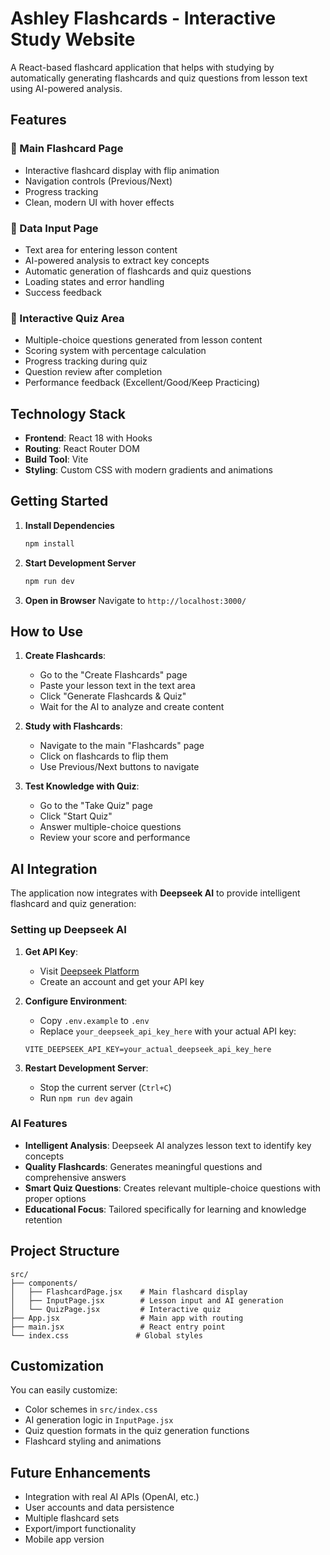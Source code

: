 # Ashley Flashcards - Interactive Study Website

A React-based flashcard application that helps with studying by automatically generating flashcards and quiz questions from lesson text using AI-powered analysis.

## Features

### 🎴 Main Flashcard Page
- Interactive flashcard display with flip animation
- Navigation controls (Previous/Next)
- Progress tracking
- Clean, modern UI with hover effects

### 📝 Data Input Page
- Text area for entering lesson content
- AI-powered analysis to extract key concepts
- Automatic generation of flashcards and quiz questions
- Loading states and error handling
- Success feedback

### 🎯 Interactive Quiz Area
- Multiple-choice questions generated from lesson content
- Scoring system with percentage calculation
- Progress tracking during quiz
- Question review after completion
- Performance feedback (Excellent/Good/Keep Practicing)

## Technology Stack

- **Frontend**: React 18 with Hooks
- **Routing**: React Router DOM
- **Build Tool**: Vite
- **Styling**: Custom CSS with modern gradients and animations

## Getting Started

1. **Install Dependencies**
   ```bash
   npm install
   ```

2. **Start Development Server**
   ```bash
   npm run dev
   ```

3. **Open in Browser**
   Navigate to `http://localhost:3000/`

## How to Use

1. **Create Flashcards**:
   - Go to the "Create Flashcards" page
   - Paste your lesson text in the text area
   - Click "Generate Flashcards & Quiz"
   - Wait for the AI to analyze and create content

2. **Study with Flashcards**:
   - Navigate to the main "Flashcards" page
   - Click on flashcards to flip them
   - Use Previous/Next buttons to navigate

3. **Test Knowledge with Quiz**:
   - Go to the "Take Quiz" page
   - Click "Start Quiz"
   - Answer multiple-choice questions
   - Review your score and performance

## AI Integration

The application now integrates with **Deepseek AI** to provide intelligent flashcard and quiz generation:

### Setting up Deepseek AI

1. **Get API Key**:
   - Visit [Deepseek Platform](https://platform.deepseek.com/)
   - Create an account and get your API key

2. **Configure Environment**:
   - Copy `.env.example` to `.env`
   - Replace `your_deepseek_api_key_here` with your actual API key:
   ```
   VITE_DEEPSEEK_API_KEY=your_actual_deepseek_api_key_here
   ```

3. **Restart Development Server**:
   - Stop the current server (`Ctrl+C`)
   - Run `npm run dev` again

### AI Features

- **Intelligent Analysis**: Deepseek AI analyzes lesson text to identify key concepts
- **Quality Flashcards**: Generates meaningful questions and comprehensive answers
- **Smart Quiz Questions**: Creates relevant multiple-choice questions with proper options
- **Educational Focus**: Tailored specifically for learning and knowledge retention

## Project Structure

```
src/
├── components/
│   ├── FlashcardPage.jsx    # Main flashcard display
│   ├── InputPage.jsx        # Lesson input and AI generation
│   └── QuizPage.jsx         # Interactive quiz
├── App.jsx                  # Main app with routing
├── main.jsx                 # React entry point
└── index.css               # Global styles
```

## Customization

You can easily customize:
- Color schemes in `src/index.css`
- AI generation logic in `InputPage.jsx`
- Quiz question formats in the quiz generation functions
- Flashcard styling and animations

## Future Enhancements

- Integration with real AI APIs (OpenAI, etc.)
- User accounts and data persistence
- Multiple flashcard sets
- Export/import functionality
- Mobile app version
